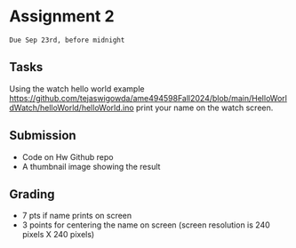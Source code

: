 # Assignment 2
`Due Sep 23rd, before midnight`


## Tasks

Using the watch hello world example https://github.com/tejaswigowda/ame494598Fall2024/blob/main/HelloWorldWatch/helloWorld/helloWorld.ino print your name on the watch screen.


## Submission

- Code on Hw Github repo
- A thumbnail image showing the result

## Grading

- 7 pts if name prints on screen
- 3 points for centering the name on screen (screen resolution is 240 pixels X 240 pixels)



